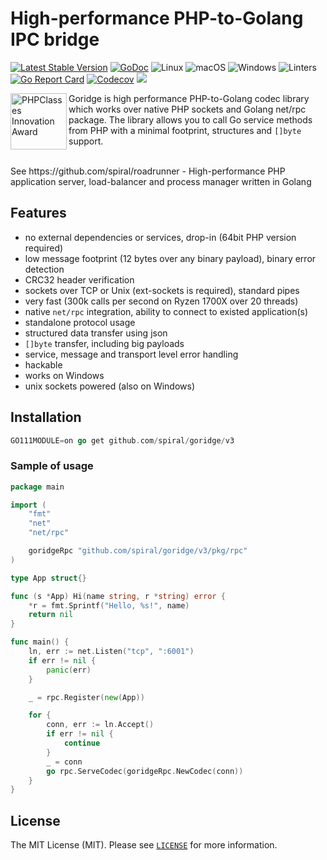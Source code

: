 High-performance PHP-to-Golang IPC bridge
=================================================
[![Latest Stable Version](https://poser.pugx.org/spiral/goridge/v/stable)](https://packagist.org/packages/spiral/goridge)
[![GoDoc](https://godoc.org/github.com/spiral/goridge?status.svg)](https://godoc.org/github.com/spiral/goridge)
![Linux](https://github.com/spiral/goridge/workflows/Linux/badge.svg)
![macOS](https://github.com/spiral/goridge/workflows/MacOS/badge.svg)
![Windows](https://github.com/spiral/goridge/workflows/Windows/badge.svg)
![Linters](https://github.com/spiral/goridge/workflows/Linters/badge.svg)
[![Go Report Card](https://goreportcard.com/badge/github.com/spiral/goridge)](https://goreportcard.com/report/github.com/spiral/goridge)
[![Codecov](https://codecov.io/gh/spiral/goridge/branch/master/graph/badge.svg)](https://codecov.io/gh/spiral/goridge/)
<a href="https://discord.gg/TFeEmCs"><img src="https://img.shields.io/badge/discord-chat-magenta.svg"></a>

<img src="https://files.phpclasses.org/graphics/phpclasses/innovation-award-logo.png" height="90px" alt="PHPClasses Innovation Award" align="left"/>

Goridge is high performance PHP-to-Golang codec library which works over native PHP sockets and Golang net/rpc package.
The library allows you to call Go service methods from PHP with a minimal footprint, structures and `[]byte` support.

<br/>
See https://github.com/spiral/roadrunner - High-performance PHP application server, load-balancer and process manager written in Golang
<br/>

Features
--------

- no external dependencies or services, drop-in (64bit PHP version required)
- low message footprint (12 bytes over any binary payload), binary error detection
- CRC32 header verification
- sockets over TCP or Unix (ext-sockets is required), standard pipes
- very fast (300k calls per second on Ryzen 1700X over 20 threads)
- native `net/rpc` integration, ability to connect to existed application(s)
- standalone protocol usage
- structured data transfer using json
- `[]byte` transfer, including big payloads
- service, message and transport level error handling
- hackable
- works on Windows
- unix sockets powered (also on Windows)

Installation
------------

```go
GO111MODULE=on go get github.com/spiral/goridge/v3
```

### Sample of usage
```go
package main

import (
	"fmt"
	"net"
	"net/rpc"

	goridgeRpc "github.com/spiral/goridge/v3/pkg/rpc"
)

type App struct{}

func (s *App) Hi(name string, r *string) error {
	*r = fmt.Sprintf("Hello, %s!", name)
	return nil
}

func main() {
	ln, err := net.Listen("tcp", ":6001")
	if err != nil {
		panic(err)
	}

	_ = rpc.Register(new(App))

	for {
		conn, err := ln.Accept()
		if err != nil {
			continue
		}
		_ = conn
		go rpc.ServeCodec(goridgeRpc.NewCodec(conn))
	}
}
```

License
-------

The MIT License (MIT). Please see [`LICENSE`](./LICENSE) for more information.
